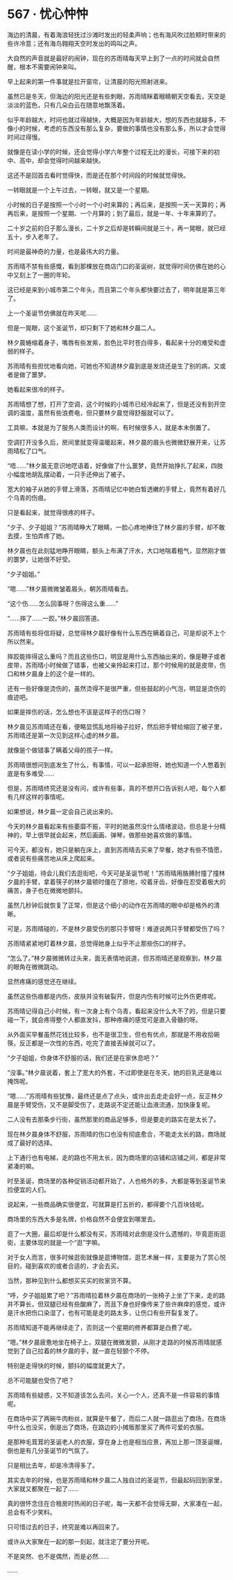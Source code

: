 # 567 · 忧心忡忡

海边的清晨，有着海浪轻抚过沙滩时发出的轻柔声响；也有海风吹过脸颊时带来的些许冷意；还有海鸟翱翔天空时发出的鸣叫之声。

大自然的声音就是最好的闹钟，现在的苏雨晴每天早上到了一点的时间就会自然醒，根本不需要闹钟来叫。

早上起来的第一件事就是拉开窗帘，让清晨的阳光照射进来。

虽然已是冬天，但海边的阳光还是有些刺眼，苏雨晴眯着眼睛朝天空看去，天空是淡淡的蓝色，只有几朵白云在随意地飘荡着。

似乎年龄越大，时间也就过得越快，大概是因为年龄越大，想的东西也就越多，不像小的时候，考虑的东西没有那么复杂，要做的事情也没有那么多，所以才会觉得时间过得慢。

就像是在读小学的时候，还会觉得小学六年整个过程无比的漫长，可接下来的初中、高中，却会觉得时间越来越快。

这还不是回首去看时觉得快，而是还在那个时间段的时候就觉得快。

一转眼就是一个上午过去，一转眼，就又是一个星期。

小时候的日子是按照一个小时一个小时来算的；再后来，是按照一天一天算的；再再后来，是按照一个星期、一个月算的；到了最后，就是一年、十年来算的了。

二十岁之前的日子那么漫长，二十岁之后却是转瞬间就是三十，再一晃眼，就已经五十，步入老年了。

时间是最神奇的力量，也是最伟大的力量。

苏雨晴不禁有些感慨，看到那棵放在商店门口的圣诞树，就觉得时间仿佛在她的心中又刻上了一圈的年轮。

这已经是来到小城市第二个年头，而且第二个年头都快要过去了，明年就是第三年了。

上一个圣诞节仿佛就在昨天呢……

但是一晃眼，这个圣诞节，却只剩下了她和林夕晨二人。

林夕晨蜷缩着身子，嘴唇有些发紫，脸色比平时苍白得多，看起来十分的难受和虚弱的样子。

苏雨晴有些担忧地看向她，可她也不知道林夕晨到底是发烧还是生了别的病，又或者是做了噩梦。

她看起来很冷的样子。

苏雨晴想了想，打开了空调，这个时候的小城市已经冷起来了，但是还没有到开空调的温度，虽然有些浪费电，但只要林夕晨觉得舒服就可以了。

工具嘛，本就是为了服务人类而设计的啊，有时候很多人，就是本末倒置了。

空调打开没多久后，房间里就变得温暖起来，林夕晨的眉头也微微舒展开来，让苏雨晴松了口气。

“唔……”林夕晨无意识地呓语着，好像做了什么噩梦，竟然开始挣扎了起来，四肢小幅度地胡乱摆动着，一只手还伸出了被子。

宽大的袖子从她的手臂上滑落，苏雨晴记忆中她白皙透嫩的手臂上，竟然有着好几个乌青的伤痕。

只是看起来，就觉得很疼的样子。

“夕子、夕子姐姐？”苏雨晴睁大了眼睛，一脸心疼地捧住了林夕晨的手臂，却不敢去摸，生怕弄疼了她。

林夕晨也在此刻猛地睁开眼睛，额头上布满了汗水，大口地喘着粗气，显然刚才做的噩梦，让她很不好受。

“夕子姐姐。”

“嗯……”林夕晨微微皱着眉头，朝苏雨晴看去。

“这个伤……怎么回事呀？伤得这么重……”

“……摔了……一跤。”林夕晨回答道。

苏雨晴有些将信将疑，总觉得林夕晨好像有什么东西在瞒着自己，可是却说不上个所以然来。

摔跤能摔得这么重吗？而且这些伤口，明显是用什么东西抽出来的，像是鞭子或者皮带，苏雨晴小时候做了错事，也被父亲拎起来打过，那个时候用的就是皮带，伤口和林夕晨身上的这个是一样的。

还有一些好像是烫伤的，虽然烫得不是很严重，但些鼓起的小气泡，明显是烫伤的痕迹吧。

如果是摔伤的话，怎么想也不该是这样子的伤口呀？

林夕晨见苏雨晴还在看，便略显慌乱地将袖子拉好，然后把手臂给缩回了被子里，苏雨晴还是第一次见到这样心虚的林夕晨。

就像是个做错事了瞒着父母的孩子一样。

苏雨晴很想问到底发生了什么，有事情，可以一起承担呀，她也知道一个人憋着到底是有多难受……

但是，苏雨晴终究还是没有问，或许有些事，真的不想开口告诉别人吧，每个人都有几样这样的事情呢。

如果想说，林夕晨一定会自己说出来的。

今天的林夕晨看起来有些萎靡不振，平时的她虽然没什么情绪波动，但总是十分精神的，早上很早就会起来，然后画画、弹琴，做那些她喜欢做的事情。

可今天，都没有，她只是躺在床上，直到苏雨晴去买来了早餐，她才有些不情愿，或者说有些痛苦地从床上爬起来。

“夕子姐姐，待会儿我们去逛街吧，今天可是圣诞节呢！”苏雨晴用胳膊肘撞了撞林夕晨的手臂，拿着筷子的林夕晨顿时僵在了原地，咬着牙齿，好像在忍受着极大的痛苦，身子也在微微地颤抖。

虽然几秒钟后就恢复了正常，但是这个细小的动作在苏雨晴的眼中却是格外的清晰。

可是，苏雨晴碰的，不是林夕晨受伤的那只手臂呀！难道说两只手臂都受伤了吗？

苏雨晴紧紧地盯着林夕晨，总觉得她身上似乎不止那些伤口的样子。

“怎么了。”林夕晨微微转过头来，面无表情地说道，但苏雨晴还是观察到，林夕晨的眼角在微微跳动。

显然疼痛的感觉还在继续。

虽然这些伤痕都是内伤，皮肤并没有破裂开，但是内伤有时候可比外伤更疼呢。

苏雨晴记得自己小时候，有一次身上有个乌青，看起来没什么大不了的，但是只要碰一下，就会疼得整个人都直发抖，那种疼痛的感觉可是直入骨髓的呀。

从外面买早餐虽然花钱比较多，也不是很卫生，但也有优点，那就是不用收拾碗筷，反正都是一次性的东西，吃完了直接丢掉就可以了。

“夕子姐姐，你身体不舒服的话，我们还是在家休息吧？”

“没事。”林夕晨说着，套上了宽大的外套，不过即使是在冬天，她的巨乳还是难以掩饰呢。

“嗯……”苏雨晴有些犹豫，最终还是点了点头，或许出去走走会好一点，反正林夕晨是手臂受伤，又不是脚受伤了，走路说不定还能让血液流通，加快康复呢。

二人没有去那条步行街，虽然那里的商品足够多，但是要走的路实在是太长了。

现在林夕晨身体不舒服，苏雨晴的伤口也没有彻底愈合，不能走太长的路，商场就成了最好的选择。

上下通行也有电梯，走的路也不用太长，因为商场里的店铺和店铺之间，都是非常紧凑的嘛。

时至圣诞，商场里的各种促销活动都开始了，人也格外的多，大都是等到圣诞节来捡便宜的人们。

说起来，一些商品确实很便宜，可就算是打五折的，都得要个几百块钱呢。

商场里的东西大多是名牌，价格自然不会便宜到哪里去。

逛了一大圈，最后却是什么都没有买，苏雨晴对此倒是没什么遗憾的，毕竟逛街逛街，主要体现的就是一个“逛”字嘛。

对于女人而言，很多时候逛街就像是逛博物馆，逛艺术展一样，主要是为了赏心悦目的，碰到喜欢的或者合适的，才会去买。

当然，那种见到什么都想买买买的败家货不算。

“呼，夕子姐姐累了吧？”苏雨晴拉着林夕晨在商场的一张椅子上坐了下来，走的路并不算长，但双腿已经有些酸麻了，而且下身也好像传来了些许麻痒的感觉，或许是汗水把伤口染湿了，也有可能是走的路太多，让伤口有些开裂复发了。

苏雨晴知道不能再继续走了，否则这一个星期的修养都算是白费了呢。

“嗯。”林夕晨疲惫地坐在椅子上，双腿在微微发颤，从刚才走路的时候苏雨晴就感觉到了自己拉着的林夕晨的手，就一直在轻颤个不停。

特别是走得快的时候，颤抖的幅度就更大了。

总不可能腿也受伤了吧？

苏雨晴有些疑惑，又不知道该怎么去问，关心一个人，还真不是一件容易的事情呢。

在商场中买了两碗牛肉粉丝，就算是午餐了，而后二人就一路逛出了商场，在商场中什么也没买，倒是出了商场，在路边的小摊贩那里买了两件可爱的衣服。

是那种毛茸茸的圣诞老人的衣服，穿在身上也是相当应景，再加上那一顶圣诞帽，倒也是有几分圣诞节的气氛了。

只是相比去年，却是冷清得多了。

其实去年的时候，也是苏雨晴和林夕晨二人独自过的圣诞节，但最起码回到家里，大家就又都聚在一起了……

真的很怀念住在合租房时热闹的日子呢，每一天都不会觉得无聊，大家凑在一起，总会有不少笑料。

只可惜过去的日子，终究是难以再回来了。

或许从大家聚在一起的那一刻起，就注定了要分开呢。

不是突然、也不是偶然，而是必然……

……
